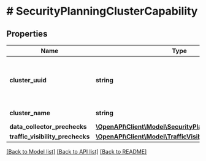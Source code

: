 # # SecurityPlanningClusterCapability

## Properties

Name | Type | Description | Notes
------------ | ------------- | ------------- | -------------
**cluster_uuid** | **string** | Cluster UUID of a cluster managed by Prism Central. | [optional]
**cluster_name** | **string** | Name of the cluster. | [optional]
**data_collector_prechecks** | [**\OpenAPI\Client\Model\SecurityPlanningPrechecks**](SecurityPlanningPrechecks.md) |  | [optional]
**traffic_visibility_prechecks** | [**\OpenAPI\Client\Model\TrafficVisibilityPrecheckResults**](TrafficVisibilityPrecheckResults.md) |  | [optional]

[[Back to Model list]](../../README.md#models) [[Back to API list]](../../README.md#endpoints) [[Back to README]](../../README.md)
